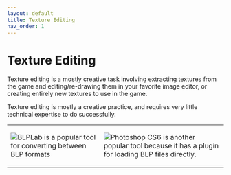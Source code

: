 ```yaml
---
layout: default
title: Texture Editing
nav_order: 1
---
```


# Texture Editing

Texture editing is a mostly creative task involving extracting textures from the game and editing/re-drawing them in your favorite image editor, or creating entirely new textures to use in the game.

Texture editing is mostly a creative practice, and requires very little technical expertise to do successfully.

<table class="gt" style="table-layout: fixed; width: 100%;">
    <tr>
        <td><p><img class="mi" src="https://i.imgur.com/BRA5sA0.png">BLPLab is a popular tool for converting between BLP formats</p></td>
        <td><p><img class="mi" src="https://i.imgur.com/l4avGP9.png">Photoshop CS6 is another popular tool because it has a plugin for loading BLP files directly.</p></td>
    </tr>
</table>
